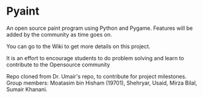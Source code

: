 # Pyaint
An open source paint program using Python and Pygame. Features will be added by the community as time goes on.

You can go to the Wiki to get more details on this project.

It is an effort to encourage students to do problem solving and learn to contribute to the Opensource community

Repo cloned from Dr. Umair's repo, to contribute for project milestones.
Group members: Moatasim bin Hisham (19701), Shehryar, Usaid, Mirza Bilal, Sumair Khanani.
